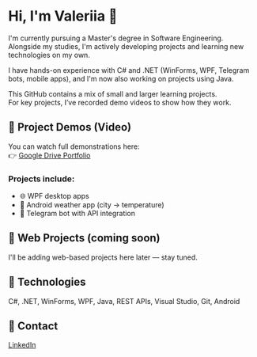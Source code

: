 # Hi, I'm Valeriia 👋

I'm currently pursuing a Master's degree in Software Engineering. Alongside my studies, I'm actively developing projects and learning new technologies on my own.

I have hands-on experience with C# and .NET (WinForms, WPF, Telegram bots, mobile apps), and I'm now also working on projects using Java.

This GitHub contains a mix of small and larger learning projects.  
For key projects, I’ve recorded demo videos to show how they work.

## 🎥 Project Demos (Video)
You can watch full demonstrations here:  
👉 [Google Drive Portfolio](https://drive.google.com/drive/folders/1IEKkdIraZoyqt8MJ7-QDQQXx8oyL8Ues)

### Projects include:
- 🌐 WPF desktop apps
- 📱 Android weather app (city → temperature)
- 🤖 Telegram bot with API integration

## 🧪 Web Projects (coming soon)
I'll be adding web-based projects here later — stay tuned.

## 🔧 Technologies
C#, .NET, WinForms, WPF, Java, REST APIs, Visual Studio, Git, Android

## 📇 Contact
[LinkedIn](https://www.linkedin.com/in/valeriiapeskova/)
